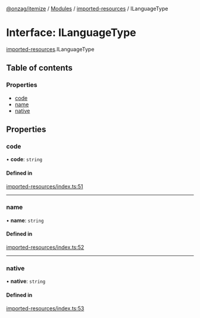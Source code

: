[@onzag/itemize](../README.md) / [Modules](../modules.md) / [imported-resources](../modules/imported_resources.md) / ILanguageType

# Interface: ILanguageType

[imported-resources](../modules/imported_resources.md).ILanguageType

## Table of contents

### Properties

- [code](imported_resources.ILanguageType.md#code)
- [name](imported_resources.ILanguageType.md#name)
- [native](imported_resources.ILanguageType.md#native)

## Properties

### code

• **code**: `string`

#### Defined in

[imported-resources/index.ts:51](https://github.com/onzag/itemize/blob/5c2808d3/imported-resources/index.ts#L51)

___

### name

• **name**: `string`

#### Defined in

[imported-resources/index.ts:52](https://github.com/onzag/itemize/blob/5c2808d3/imported-resources/index.ts#L52)

___

### native

• **native**: `string`

#### Defined in

[imported-resources/index.ts:53](https://github.com/onzag/itemize/blob/5c2808d3/imported-resources/index.ts#L53)
